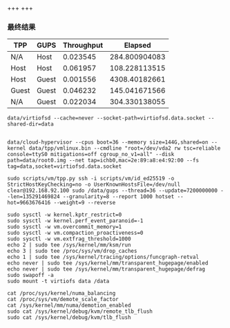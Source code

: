 +++
+++

### 最终结果

| TPP   | GUPS  | Throughput | Elapsed       |
| ----- | ----- | ---------- | ------------- |
| N/A   | Host  | 0.023545   | 284.800904083 |
| Host  | Host  | 0.061957   | 108.228113515 |
| Host  | Guest | 0.001556   | 4308.40182661 |
| Guest | Guest | 0.046232   | 145.041671566 |
| N/A   | Guest | 0.022034   | 304.330138055 |

```
data/virtiofsd --cache=never --socket-path=virtiofsd.data.socket --shared-dir=data


data/cloud-hypervisor --cpus boot=36 --memory size=144G,shared=on --kernel data/tpp/vmlinux.bin --cmdline "root=/dev/vda2 rw tsc=reliable console=ttyS0 mitigations=off cgroup_no_v1=all" --disk path=data/root0.img --net tap=ichb0,mac=2e:89:a8:e4:92:00 --fs tag=data,socket=virtiofsd.data.socket

sudo scripts/vm/tpp.py ssh -i scripts/vm/id_ed25519 -o StrictHostKeyChecking=no -o UserKnownHostsFile=/dev/null clear@192.168.92.100 sudo /data/gups --thread=36 --update=7200000000 --len=135291469824 --granularity=8 --report 1000 hotset --hot=9663676416 --weight=9 --reverse
```

```
sudo sysctl -w kernel.kptr_restrict=0
sudo sysctl -w kernel.perf_event_paranoid=-1
sudo sysctl -w vm.overcommit_memory=1
sudo sysctl -w vm.compaction_proactiveness=0
sudo sysctl -w vm.extfrag_threshold=1000
echo 2 | sudo tee /sys/kernel/mm/ksm/run
echo 3 | sudo tee /proc/sys/vm/drop_caches
echo 1 | sudo tee /sys/kernel/tracing/options/funcgraph-retval
echo never | sudo tee /sys/kernel/mm/transparent_hugepage/enabled
echo never | sudo tee /sys/kernel/mm/transparent_hugepage/defrag
sudo swapoff -a
sudo mount -t virtiofs data /data
```

```
cat /proc/sys/kernel/numa_balancing
cat /proc/sys/vm/demote_scale_factor
cat /sys/kernel/mm/numa/demotion_enabled
sudo cat /sys/kernel/debug/kvm/remote_tlb_flush
sudo cat /sys/kernel/debug/kvm/tlb_flush
```
